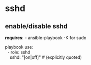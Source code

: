 sshd
=====
enable/disable sshd
-----
**requires:**
\- ansible\-playbook \-K for sudo<br />

playbook use:<br />
&nbsp;&nbsp;\- role: sshd<br />
&nbsp;&nbsp;&nbsp;&nbsp;sshd: "\[on|off\]" \# \(explicitly quoted\)<br />

